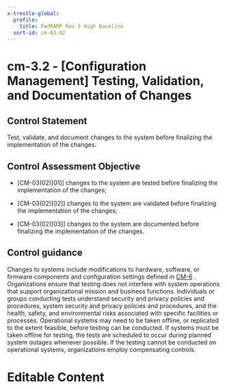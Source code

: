 ```yaml
---
x-trestle-global:
  profile:
    title: FedRAMP Rev 5 High Baseline
  sort-id: cm-03.02
---
```


# cm-3.2 - \[Configuration Management\] Testing, Validation, and Documentation of Changes

## Control Statement

Test, validate, and document changes to the system before finalizing the implementation of the changes.

## Control Assessment Objective

- \[CM-03(02)[01]\] changes to the system are tested before finalizing the implementation of the changes;

- \[CM-03(02)[02]\] changes to the system are validated before finalizing the implementation of the changes;

- \[CM-03(02)[03]\] changes to the system are documented before finalizing the implementation of the changes.

## Control guidance

Changes to systems include modifications to hardware, software, or firmware components and configuration settings defined in [CM-6](#cm-6) . Organizations ensure that testing does not interfere with system operations that support organizational mission and business functions. Individuals or groups conducting tests understand security and privacy policies and procedures, system security and privacy policies and procedures, and the health, safety, and environmental risks associated with specific facilities or processes. Operational systems may need to be taken offline, or replicated to the extent feasible, before testing can be conducted. If systems must be taken offline for testing, the tests are scheduled to occur during planned system outages whenever possible. If the testing cannot be conducted on operational systems, organizations employ compensating controls.

# Editable Content

<!-- Make additions and edits below -->
<!-- The above represents the contents of the control as received by the profile, prior to additions. -->
<!-- If the profile makes additions to the control, they will appear below. -->
<!-- The above markdown may not be edited but you may edit the content below, and/or introduce new additions to be made by the profile. -->
<!-- If there is a yaml header at the top, parameter values may be edited. Use --set-parameters to incorporate the changes during assembly. -->
<!-- The content here will then replace what is in the profile for this control, after running profile-assemble. -->
<!-- The current profile has no added parts for this control, but you may add new ones here. -->
<!-- Each addition must have a heading either of the form ## Control my_addition_name -->
<!-- or ## Part a. (where the a. refers to one of the control statement labels.) -->
<!-- "## Control" parts are new parts added after the statement part. -->
<!-- "## Part" parts are new parts added into the top-level statement part with that label. -->
<!-- Subparts may be added with nested hash levels of the form ### My Subpart Name -->
<!-- underneath the parent ## Control or ## Part being added -->
<!-- See https://oscal-compass.github.io/compliance-trestle/tutorials/ssp_profile_catalog_authoring/ssp_profile_catalog_authoring for guidance. -->
